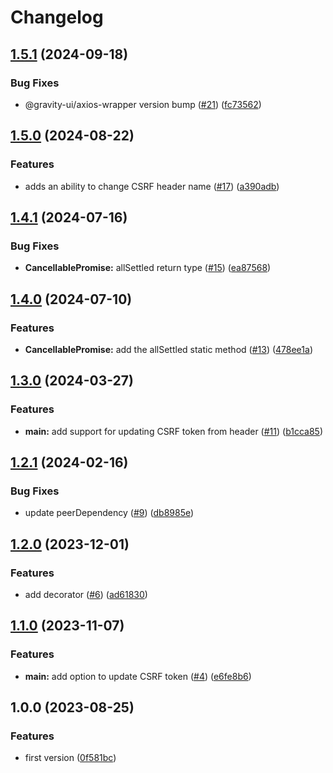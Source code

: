 # Changelog

## [1.5.1](https://github.com/gravity-ui/sdk/compare/v1.5.0...v1.5.1) (2024-09-18)


### Bug Fixes

* @gravity-ui/axios-wrapper version bump ([#21](https://github.com/gravity-ui/sdk/issues/21)) ([fc73562](https://github.com/gravity-ui/sdk/commit/fc73562b2e4546a2658b771e4b900ddee73f043d))

## [1.5.0](https://github.com/gravity-ui/sdk/compare/v1.4.1...v1.5.0) (2024-08-22)


### Features

* adds an ability to change CSRF header name ([#17](https://github.com/gravity-ui/sdk/issues/17)) ([a390adb](https://github.com/gravity-ui/sdk/commit/a390adbb6fc59b10b236bb93c83fb340eb7fba6f))

## [1.4.1](https://github.com/gravity-ui/sdk/compare/v1.4.0...v1.4.1) (2024-07-16)


### Bug Fixes

* **CancellablePromise:** allSettled return type ([#15](https://github.com/gravity-ui/sdk/issues/15)) ([ea87568](https://github.com/gravity-ui/sdk/commit/ea875687230a93fb339f62bb4091f1f6009ba4e2))

## [1.4.0](https://github.com/gravity-ui/sdk/compare/v1.3.0...v1.4.0) (2024-07-10)


### Features

* **CancellablePromise:** add the allSettled static method ([#13](https://github.com/gravity-ui/sdk/issues/13)) ([478ee1a](https://github.com/gravity-ui/sdk/commit/478ee1aa68c7919cc78780d4cc1eba90bcfac634))

## [1.3.0](https://github.com/gravity-ui/sdk/compare/v1.2.1...v1.3.0) (2024-03-27)


### Features

* **main:** add support for updating CSRF token from header ([#11](https://github.com/gravity-ui/sdk/issues/11)) ([b1cca85](https://github.com/gravity-ui/sdk/commit/b1cca85f4835268d1a6e514264ba1d8461ee6f19))

## [1.2.1](https://github.com/gravity-ui/sdk/compare/v1.2.0...v1.2.1) (2024-02-16)


### Bug Fixes

* update peerDependency ([#9](https://github.com/gravity-ui/sdk/issues/9)) ([db8985e](https://github.com/gravity-ui/sdk/commit/db8985e20fdd62e98d7e11dd261606bf407c398f))

## [1.2.0](https://github.com/gravity-ui/sdk/compare/v1.1.0...v1.2.0) (2023-12-01)


### Features

* add decorator ([#6](https://github.com/gravity-ui/sdk/issues/6)) ([ad61830](https://github.com/gravity-ui/sdk/commit/ad618309b7eac4d2eb7cbe0c5f9e91d96b897614))

## [1.1.0](https://github.com/gravity-ui/sdk/compare/v1.0.0...v1.1.0) (2023-11-07)


### Features

* **main:** add option to update CSRF token ([#4](https://github.com/gravity-ui/sdk/issues/4)) ([e6fe8b6](https://github.com/gravity-ui/sdk/commit/e6fe8b629de4b57f8bc8f2f643ee4d8d08230b7f))

## 1.0.0 (2023-08-25)


### Features

* first version ([0f581bc](https://github.com/gravity-ui/sdk/commit/0f581bc08e1e1c6ba92731a12cd011c3a548e3b4))
